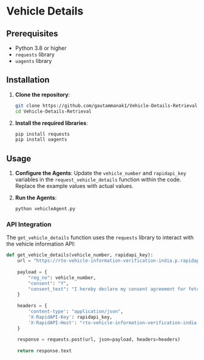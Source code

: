 # Vehicle Details



## Prerequisites

- Python 3.8 or higher
- `requests` library
- `uagents` library

## Installation

1. **Clone the repository**:
    ```sh
    git clone https://github.com/gautammanak1/Vehicle-Details-Retrieval.git
    cd Vehicle-Details-Retrieval
    ```

2. **Install the required libraries**:
    ```sh
    pip install requests
    pip install uagents
    ```

## Usage

1. **Configure the Agents**:
   Update the `vehicle_number` and `rapidapi_key` variables in the `request_vehicle_details` function within the code. Replace the example values with actual values.

2. **Run the Agents**:
    ```sh
    python vehicleAgent.py
    ```



### API Integration

The `get_vehicle_details` function uses the `requests` library to interact with the vehicle information API:

```python
def get_vehicle_details(vehicle_number, rapidapi_key):
    url = "https://rto-vehicle-information-verification-india.p.rapidapi.com/api/v1/rc/vehicleinfo"
    
    payload = {
        "reg_no": vehicle_number,
        "consent": "Y",
        "consent_text": "I hereby declare my consent agreement for fetching my information via AITAN Labs API"
    }
    
    headers = {
        'content-type': "application/json",
        'X-RapidAPI-Key': rapidapi_key,
        'X-RapidAPI-Host': "rto-vehicle-information-verification-india.p.rapidapi.com"
    }
    
    response = requests.post(url, json=payload, headers=headers)
    
    return response.text
